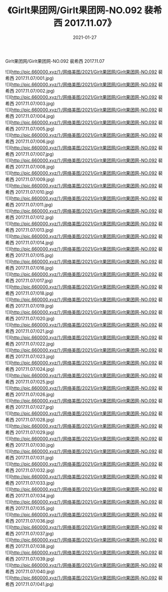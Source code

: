 ﻿---
layout: post
title:  《Girlt果团网/Girlt果团网-NO.092 裴希西 2017.11.07》
date:   2021-01-27
img: http://pic.660000.xyz/1:/网络美图/2021/Girlt果团网/Girlt果团网-NO.092 裴希西 2017.11.07/000.jpg
categories: [美女, 清纯, 唯美]
---

Girlt果团网/Girlt果团网-NO.092 裴希西 2017.11.07

 ![](http://pic.660000.xyz/1:/网络美图/2021/Girlt果团网/Girlt果团网-NO.092 裴希西 2017.11.07/001.jpg) <br>![](http://pic.660000.xyz/1:/网络美图/2021/Girlt果团网/Girlt果团网-NO.092 裴希西 2017.11.07/002.jpg) <br>![](http://pic.660000.xyz/1:/网络美图/2021/Girlt果团网/Girlt果团网-NO.092 裴希西 2017.11.07/003.jpg) <br>![](http://pic.660000.xyz/1:/网络美图/2021/Girlt果团网/Girlt果团网-NO.092 裴希西 2017.11.07/004.jpg) <br>![](http://pic.660000.xyz/1:/网络美图/2021/Girlt果团网/Girlt果团网-NO.092 裴希西 2017.11.07/005.jpg) <br>![](http://pic.660000.xyz/1:/网络美图/2021/Girlt果团网/Girlt果团网-NO.092 裴希西 2017.11.07/006.jpg) <br>![](http://pic.660000.xyz/1:/网络美图/2021/Girlt果团网/Girlt果团网-NO.092 裴希西 2017.11.07/007.jpg) <br>![](http://pic.660000.xyz/1:/网络美图/2021/Girlt果团网/Girlt果团网-NO.092 裴希西 2017.11.07/008.jpg) <br>![](http://pic.660000.xyz/1:/网络美图/2021/Girlt果团网/Girlt果团网-NO.092 裴希西 2017.11.07/009.jpg) <br>![](http://pic.660000.xyz/1:/网络美图/2021/Girlt果团网/Girlt果团网-NO.092 裴希西 2017.11.07/010.jpg) <br>![](http://pic.660000.xyz/1:/网络美图/2021/Girlt果团网/Girlt果团网-NO.092 裴希西 2017.11.07/011.jpg) <br>![](http://pic.660000.xyz/1:/网络美图/2021/Girlt果团网/Girlt果团网-NO.092 裴希西 2017.11.07/012.jpg) <br>![](http://pic.660000.xyz/1:/网络美图/2021/Girlt果团网/Girlt果团网-NO.092 裴希西 2017.11.07/013.jpg) <br>![](http://pic.660000.xyz/1:/网络美图/2021/Girlt果团网/Girlt果团网-NO.092 裴希西 2017.11.07/014.jpg) <br>![](http://pic.660000.xyz/1:/网络美图/2021/Girlt果团网/Girlt果团网-NO.092 裴希西 2017.11.07/015.jpg) <br>![](http://pic.660000.xyz/1:/网络美图/2021/Girlt果团网/Girlt果团网-NO.092 裴希西 2017.11.07/016.jpg) <br>![](http://pic.660000.xyz/1:/网络美图/2021/Girlt果团网/Girlt果团网-NO.092 裴希西 2017.11.07/017.jpg) <br>![](http://pic.660000.xyz/1:/网络美图/2021/Girlt果团网/Girlt果团网-NO.092 裴希西 2017.11.07/018.jpg) <br>![](http://pic.660000.xyz/1:/网络美图/2021/Girlt果团网/Girlt果团网-NO.092 裴希西 2017.11.07/019.jpg) <br>![](http://pic.660000.xyz/1:/网络美图/2021/Girlt果团网/Girlt果团网-NO.092 裴希西 2017.11.07/020.jpg) <br>![](http://pic.660000.xyz/1:/网络美图/2021/Girlt果团网/Girlt果团网-NO.092 裴希西 2017.11.07/021.jpg) <br>![](http://pic.660000.xyz/1:/网络美图/2021/Girlt果团网/Girlt果团网-NO.092 裴希西 2017.11.07/022.jpg) <br>![](http://pic.660000.xyz/1:/网络美图/2021/Girlt果团网/Girlt果团网-NO.092 裴希西 2017.11.07/023.jpg) <br>![](http://pic.660000.xyz/1:/网络美图/2021/Girlt果团网/Girlt果团网-NO.092 裴希西 2017.11.07/024.jpg) <br>![](http://pic.660000.xyz/1:/网络美图/2021/Girlt果团网/Girlt果团网-NO.092 裴希西 2017.11.07/025.jpg) <br>![](http://pic.660000.xyz/1:/网络美图/2021/Girlt果团网/Girlt果团网-NO.092 裴希西 2017.11.07/026.jpg) <br>![](http://pic.660000.xyz/1:/网络美图/2021/Girlt果团网/Girlt果团网-NO.092 裴希西 2017.11.07/027.jpg) <br>![](http://pic.660000.xyz/1:/网络美图/2021/Girlt果团网/Girlt果团网-NO.092 裴希西 2017.11.07/028.jpg) <br>![](http://pic.660000.xyz/1:/网络美图/2021/Girlt果团网/Girlt果团网-NO.092 裴希西 2017.11.07/029.jpg) <br>![](http://pic.660000.xyz/1:/网络美图/2021/Girlt果团网/Girlt果团网-NO.092 裴希西 2017.11.07/030.jpg) <br>![](http://pic.660000.xyz/1:/网络美图/2021/Girlt果团网/Girlt果团网-NO.092 裴希西 2017.11.07/031.jpg) <br>![](http://pic.660000.xyz/1:/网络美图/2021/Girlt果团网/Girlt果团网-NO.092 裴希西 2017.11.07/032.jpg) <br>![](http://pic.660000.xyz/1:/网络美图/2021/Girlt果团网/Girlt果团网-NO.092 裴希西 2017.11.07/033.jpg) <br>![](http://pic.660000.xyz/1:/网络美图/2021/Girlt果团网/Girlt果团网-NO.092 裴希西 2017.11.07/034.jpg) <br>![](http://pic.660000.xyz/1:/网络美图/2021/Girlt果团网/Girlt果团网-NO.092 裴希西 2017.11.07/035.jpg) <br>![](http://pic.660000.xyz/1:/网络美图/2021/Girlt果团网/Girlt果团网-NO.092 裴希西 2017.11.07/036.jpg) <br>![](http://pic.660000.xyz/1:/网络美图/2021/Girlt果团网/Girlt果团网-NO.092 裴希西 2017.11.07/037.jpg) <br>![](http://pic.660000.xyz/1:/网络美图/2021/Girlt果团网/Girlt果团网-NO.092 裴希西 2017.11.07/038.jpg) <br>![](http://pic.660000.xyz/1:/网络美图/2021/Girlt果团网/Girlt果团网-NO.092 裴希西 2017.11.07/039.jpg) <br>![](http://pic.660000.xyz/1:/网络美图/2021/Girlt果团网/Girlt果团网-NO.092 裴希西 2017.11.07/040.jpg) <br>![](http://pic.660000.xyz/1:/网络美图/2021/Girlt果团网/Girlt果团网-NO.092 裴希西 2017.11.07/041.jpg) <br>